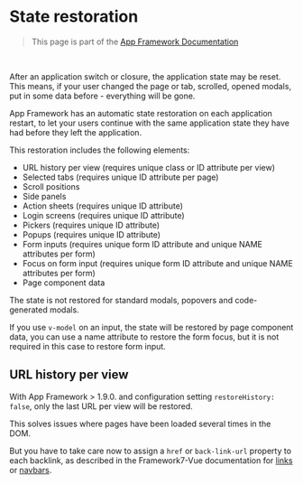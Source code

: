 # State restoration

> This page is part of the [App Framework Documentation](../DOCUMENTATION.md)

<br />

After an application switch or closure, the application state may be reset. This means, if your user changed the page or tab, scrolled, opened modals, put in some data before - everything will be gone.

App Framework has an automatic state restoration on each application restart, to let your users continue with the same application state they have had before they left the application.

This restoration includes the following elements:

- URL history per view (requires unique class or ID attribute per view)
- Selected tabs (requires unique ID attribute per page)
- Scroll positions
- Side panels
- Action sheets (requires unique ID attribute)
- Login screens (requires unique ID attribute)
- Pickers (requires unique ID attribute)
- Popups (requires unique ID attribute)
- Form inputs (requires unique form ID attribute and unique NAME attributes per form)
- Focus on form input (requires unique form ID attribute and unique NAME attributes per form)
- Page component data

The state is not restored for standard modals, popovers and code-generated modals.

If you use `v-model` on an input, the state will be restored by page component data, you can use a name attribute to restore the form focus, but it is not required in this case to restore form input.

## URL history per view

With App Framework > 1.9.0. and configuration setting `restoreHistory: false`, only the last URL per view will be restored.

This solves issues where pages have been loaded several times in the DOM.

But you have to take care now to assign a `href` or `back-link-url` property to each backlink, as described in the Framework7-Vue documentation for [links](http://framework7.io/vue/link.html) or [navbars](http://framework7.io/vue/navbar.html).
